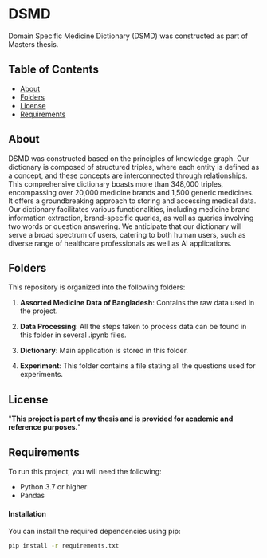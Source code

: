 # DSMD

Domain Specific Medicine Dictionary (DSMD) was constructed as part of Masters thesis.

## Table of Contents

- [About](#about)
- [Folders](#folders)
- [License](#license)
- [Requirements](#requirements)

## About

DSMD was constructed based on the principles of knowledge graph. Our dictionary is composed of structured triples, where each entity
is defined as a concept, and these concepts are interconnected through relationships. This comprehensive dictionary boasts more than 348,000 triples, 
encompassing over 20,000 medicine brands and 1,500 generic medicines. It offers a groundbreaking approach to storing and accessing medical data.
Our dictionary facilitates various functionalities, including medicine brand information extraction,
brand-specific queries, as well as queries involving two words or question answering. We anticipate
that our dictionary will serve a broad spectrum of users, catering to both human users, such as
diverse range of healthcare professionals as well as AI applications.

## Folders

This repository is organized into the following folders:

1. **Assorted Medicine Data of Bangladesh**: Contains the raw data used in the project.

2. **Data Processing**: All the steps taken to process data can be found in this folder in several .ipynb files.

3. **Dictionary**: Main application is stored in this folder.

4. **Experiment**: This folder contains a file stating all the questions used for experiments.

## License

"**This project is part of my thesis and is provided for academic and reference purposes.**"


## Requirements

To run this project, you will need the following:

- Python 3.7 or higher
- Pandas

#### Installation

You can install the required dependencies using pip:

```bash
pip install -r requirements.txt
